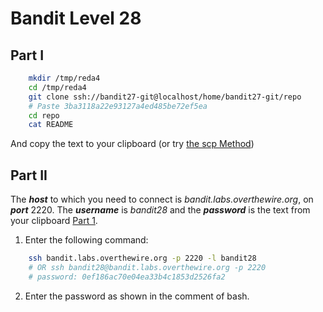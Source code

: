 # Bandit Level 28
## Part I

```bash
    mkdir /tmp/reda4
    cd /tmp/reda4
    git clone ssh://bandit27-git@localhost/home/bandit27-git/repo
    # Paste 3ba3118a22e93127a4ed485be72ef5ea
    cd repo
    cat README
```

And copy the text to your clipboard (or try [the scp Method](https://github.com/Reda-BELHAJ/OverTheWire/blob/main/Bandit/Bandit0-9/Level1.md#part-i))
## Part II

The ***host*** to which you need to connect is *bandit.labs.overthewire.org*, on ***port*** 2220. The ***username*** is *bandit28* and the ***password*** is the text from your clipboard [Part 1](https://github.com/Reda-BELHAJ/OverTheWire/blob/main/Bandit/Bnadit21-34/Level28.md#part-i). 

1. Enter the following command:  

```bash
	ssh bandit.labs.overthewire.org -p 2220 -l bandit28
	# OR ssh bandit28@bandit.labs.overthewire.org -p 2220
	# password: 0ef186ac70e04ea33b4c1853d2526fa2
```
2. Enter the password as shown in the comment of bash.
